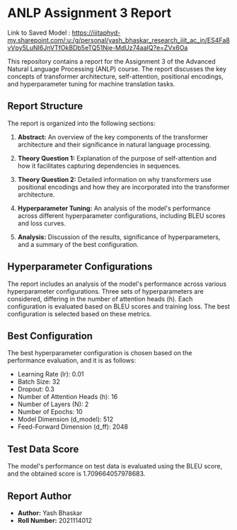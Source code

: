 # ANLP Assignment 3 Report

Link to Saved Model : https://iiitaphyd-my.sharepoint.com/:u:/g/personal/yash_bhaskar_research_iiit_ac_in/ES4Fa8vVpy5LuNI6JnVTfOkBDb5eTQ51Nje-MdUz74aaIQ?e=ZVx6Oa

This repository contains a report for the Assignment 3 of the Advanced Natural Language Processing (ANLP) course. The report discusses the key concepts of transformer architecture, self-attention, positional encodings, and hyperparameter tuning for machine translation tasks.

## Report Structure

The report is organized into the following sections:

1. **Abstract:** An overview of the key components of the transformer architecture and their significance in natural language processing.

2. **Theory Question 1:** Explanation of the purpose of self-attention and how it facilitates capturing dependencies in sequences.

3. **Theory Question 2:** Detailed information on why transformers use positional encodings and how they are incorporated into the transformer architecture.

4. **Hyperparameter Tuning:** An analysis of the model's performance across different hyperparameter configurations, including BLEU scores and loss curves.

5. **Analysis:** Discussion of the results, significance of hyperparameters, and a summary of the best configuration.

## Hyperparameter Configurations

The report includes an analysis of the model's performance across various hyperparameter configurations. Three sets of hyperparameters are considered, differing in the number of attention heads (h). Each configuration is evaluated based on BLEU scores and training loss. The best configuration is selected based on these metrics.

## Best Configuration

The best hyperparameter configuration is chosen based on the performance evaluation, and it is as follows:

- Learning Rate (lr): 0.01
- Batch Size: 32
- Dropout: 0.3
- Number of Attention Heads (h): 16
- Number of Layers (N): 2
- Number of Epochs: 10
- Model Dimension (d_model): 512
- Feed-Forward Dimension (d_ff): 2048

## Test Data Score

The model's performance on test data is evaluated using the BLEU score, and the obtained score is 1.709664057978683.

## Report Author

- **Author:** Yash Bhaskar
- **Roll Number:** 2021114012
